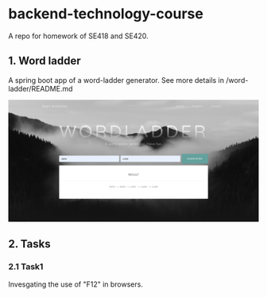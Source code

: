 # backend-technology-course
A repo for homework of SE418 and SE420.

## 1. Word ladder
A spring boot app of a word-ladder generator. See more details in /word-ladder/README.md

![result](./word-ladder/src/main/resources/static/img/result.png)

## 2. Tasks
### 2.1 Task1
Invesgating the use of "F12" in browsers.

